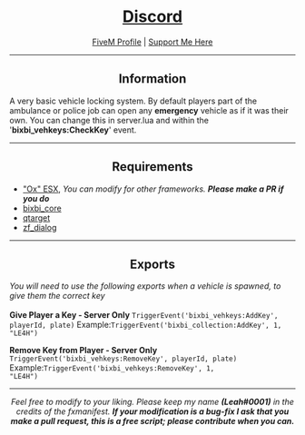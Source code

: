 <h1 align='center'><a href='https://discord.gg/sBfSsEjgMT'>Discord</a></h1>
<p align='center'><a href='https://forum.cfx.re/u/Leah_UK/summary'>FiveM Profile</a> | <a href='https://ko-fi.com/bixbi'>Support Me Here</a><br></p>

---

<h2 align='center'>Information</h2>

A very basic vehicle locking system. By default players part of the ambulance or police job can open any <b>emergency</b> vehicle as if it was their own. You can change this in server.lua and within the '<b>bixbi_vehkeys:CheckKey</b>' event.

---

<h2 align='center'>Requirements</h2>

- <a href='https://github.com/overextended/es_extended'>"Ox" ESX</a>,<i> You can modify for other frameworks. <b>Please make a PR if you do</b></i>
- <a href='https://github.com/Leah-UK/bixbi_core'>bixbi_core</a>
- <a href='https://github.com/overextended/qtarget'>qtarget</a>
- <a href='https://github.com/zf-development/zf_dialog'>zf_dialog</a>

---

<h2 align='center'>Exports</h2>
<i>You will need to use the following exports when a vehicle is spawned, to give them the correct key</i>
</br>
</br>
<b>Give Player a Key - Server Only</b>
<code>TriggerEvent('bixbi_vehkeys:AddKey', playerId, plate)</code>
Example:<code>TriggerEvent('bixbi_collection:AddKey', 1, "LE4H")</code>

<b>Remove Key from Player - Server Only</b>
<code>TriggerEvent('bixbi_vehkeys:RemoveKey', playerId, plate)</code>
Example:<code>TriggerEvent('bixbi_vehkeys:RemoveKey', 1, "LE4H")</code>

---
<p align='center'><i>Feel free to modify to your liking. Please keep my name <b>(Leah#0001)</b> in the credits of the fxmanifest. <b>If your modification is a bug-fix I ask that you make a pull request, this is a free script; please contribute when you can.</b></i></p>
